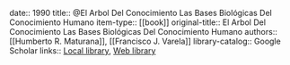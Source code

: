 date:: 1990
title:: @El Arbol Del Conocimiento Las Bases Biológicas Del Conocimiento Humano
item-type:: [[book]]
original-title:: El Arbol Del Conocimiento Las Bases Biológicas Del Conocimiento Humano
authors:: [[Humberto R. Maturana]], [[Francisco J. Varela]]
library-catalog:: Google Scholar
links:: [Local library](zotero://select/library/items/VJT2A39W), [Web library](https://www.zotero.org/users/6520516/items/VJT2A39W)
